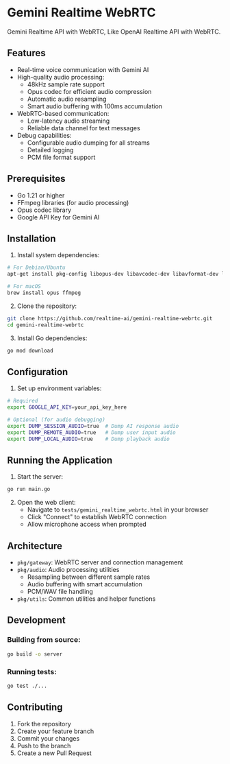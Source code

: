 # Gemini Realtime WebRTC


Gemini Realtime API with WebRTC, Like OpenAI Realtime API with WebRTC.



## Features

- Real-time voice communication with Gemini AI
- High-quality audio processing:
  - 48kHz sample rate support
  - Opus codec for efficient audio compression
  - Automatic audio resampling
  - Smart audio buffering with 100ms accumulation
- WebRTC-based communication:
  - Low-latency audio streaming
  - Reliable data channel for text messages
- Debug capabilities:
  - Configurable audio dumping for all streams
  - Detailed logging
  - PCM file format support

## Prerequisites

- Go 1.21 or higher
- FFmpeg libraries (for audio processing)
- Opus codec library
- Google API Key for Gemini AI

## Installation

1. Install system dependencies:

```bash
# For Debian/Ubuntu
apt-get install pkg-config libopus-dev libavcodec-dev libavformat-dev libavutil-dev libswresample-dev

# For macOS
brew install opus ffmpeg
```

2. Clone the repository:

```bash
git clone https://github.com/realtime-ai/gemini-realtime-webrtc.git
cd gemini-realtime-webrtc
```

3. Install Go dependencies:

```bash
go mod download
```

## Configuration

1. Set up environment variables:

```bash
# Required
export GOOGLE_API_KEY=your_api_key_here

# Optional (for audio debugging)
export DUMP_SESSION_AUDIO=true  # Dump AI response audio
export DUMP_REMOTE_AUDIO=true   # Dump user input audio
export DUMP_LOCAL_AUDIO=true    # Dump playback audio
```

## Running the Application

1. Start the server:

```bash
go run main.go
```

2. Open the web client:
   - Navigate to `tests/gemini_realtime_webrtc.html` in your browser
   - Click "Connect" to establish WebRTC connection
   - Allow microphone access when prompted

## Architecture

- `pkg/gateway`: WebRTC server and connection management
- `pkg/audio`: Audio processing utilities
  - Resampling between different sample rates
  - Audio buffering with smart accumulation
  - PCM/WAV file handling
- `pkg/utils`: Common utilities and helper functions

## Development

### Building from source:

```bash
go build -o server
```

### Running tests:

```bash
go test ./...
```


## Contributing

1. Fork the repository
2. Create your feature branch
3. Commit your changes
4. Push to the branch
5. Create a new Pull Request

